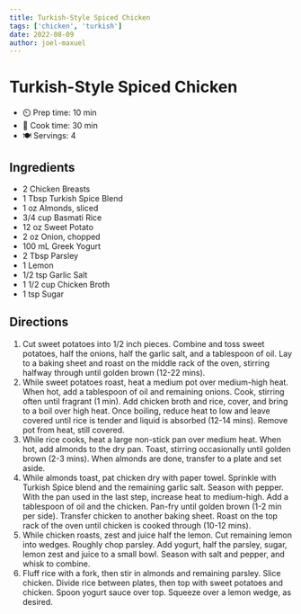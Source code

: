 ```yaml
---
title: Turkish-Style Spiced Chicken
tags: ['chicken', 'turkish']
date: 2022-08-09
author: joel-maxuel
---
```


# Turkish-Style Spiced Chicken

- ⏲️ Prep time: 10 min
- 🍳 Cook time: 30 min
- 🍽️ Servings: 4

## Ingredients

- 2 Chicken Breasts
- 1 Tbsp Turkish Spice Blend
- 1 oz Almonds, sliced
- 3/4 cup Basmati Rice
- 12 oz Sweet Potato
- 2 oz Onion, chopped
- 100 mL Greek Yogurt
- 2 Tbsp Parsley
- 1 Lemon
- 1/2 tsp Garlic Salt
- 1 1/2 cup Chicken Broth
- 1 tsp Sugar

## Directions

1. Cut sweet potatoes into 1/2 inch pieces. Combine and toss sweet potatoes, half the onions, half the garlic salt, and a tablespoon of oil. Lay to a baking sheet and roast on the middle rack of the oven, stirring halfway through until golden brown (12-22 mins).
2. While sweet potatoes roast, heat a medium pot over medium-high heat. When hot, add a tablespoon of oil and remaining onions. Cook, stirring often until fragrant (1 min). Add chicken broth and rice, cover, and bring to a boil over high heat. Once boiling, reduce heat to low and leave covered until rice is tender and liquid is absorbed (12-14 mins). Remove pot from heat, still covered.
3. While rice cooks, heat a large non-stick pan over medium heat. When hot, add almonds to the dry pan. Toast, stirring occasionally until golden brown (2-3 mins). When almonds are done, transfer to a plate and set aside.
4. While almonds toast, pat chicken dry with paper towel. Sprinkle with Turkish Spice blend and the remaining garlic salt. Season with pepper. With the pan used in the last step, increase heat to medium-high. Add a tablespoon of oil and the chicken. Pan-fry until golden brown (1-2 min per side). Transfer chicken to another baking sheet. Roast on the top rack of the oven until chicken is cooked through (10-12 mins).
5. While chicken roasts, zest and juice half the lemon. Cut remaining lemon into wedges. Roughly chop parsley. Add yogurt, half the parsley, sugar, lemon zest and juice to a small bowl. Season with salt and pepper, and whisk to combine.
6. Fluff rice with a fork, then stir in almonds and remaining parsley. Slice chicken. Divide rice between plates, then top with sweet potatoes and chicken. Spoon yogurt sauce over top. Squeeze over a lemon wedge, as desired.
